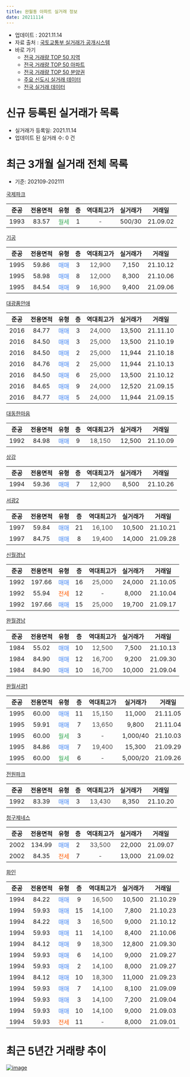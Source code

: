 ```yaml
---
title: 완월동 아파트 실거래 정보
date: 20211114
---
```


* 업데이트 : 2021.11.14
* 자료 출처 : [국토교통부 실거래가 공개시스템](http://rt.molit.go.kr)
* 바로 가기
    * [전국 거래량 TOP 50 지역](https://apt-info.github.io/apt-trade-info/tr)
    * [전국 거래량 TOP 50 아파트](https://apt-info.github.io/apt-trade-info/ta)
    * [전국 거래량 TOP 50 분양권](https://apt-info.github.io/apt-trade-info/tb)
    * [주요 신도시 실거래 데이터](https://apt-info.github.io/apt-trade-info/newtown)
    * [전국 실거래 데이터](https://apt-info.github.io/apt-trade-info/all)



<script async src="https://pagead2.googlesyndication.com/pagead/js/adsbygoogle.js"></script>
<!-- 기본광고 -->
<ins class="adsbygoogle"
     style="display:block"
     data-ad-client="ca-pub-1142216861245946"
     data-ad-slot="4805727019"
     data-ad-format="auto"
     data-full-width-responsive="true"></ins>
<script>
     (adsbygoogle = window.adsbygoogle || []).push({});
</script>


# 신규 등록된 실거래가 목록

* 실거래가 등록일: 2021.11.14
* 업데이트 된 실거래 수: 0 건




<script async src="https://pagead2.googlesyndication.com/pagead/js/adsbygoogle.js"></script>
<!-- 기본광고 -->
<ins class="adsbygoogle"
     style="display:block"
     data-ad-client="ca-pub-1142216861245946"
     data-ad-slot="4805727019"
     data-ad-format="auto"
     data-full-width-responsive="true"></ins>
<script>
     (adsbygoogle = window.adsbygoogle || []).push({});
</script>


# 최근 3개월 실거래 전체 목록
* 기준: 202109-202111


[국제파크](https://search.naver.com/search.naver?query=%EA%B5%AD%EC%A0%9C%ED%8C%8C%ED%81%AC)

|준공|전용면적|유형|층|역대최고가|실거래가|거래일|
|:---:|:---:|:---:|:---:|:---:|:---:|:---:|
|1993|83.57|<span style="color:#34A853">월세</span>|1|<span style="color:#444444">-</span>|500/30|21.09.02|

[기공](https://search.naver.com/search.naver?query=%EA%B8%B0%EA%B3%B5)

|준공|전용면적|유형|층|역대최고가|실거래가|거래일|
|:---:|:---:|:---:|:---:|:---:|:---:|:---:|
|1995|59.86|<span style="color:#4285F3">매매</span>|3|<span style="color:#444444">12,900</span>|7,150|21.10.12|
|1995|58.98|<span style="color:#4285F3">매매</span>|8|<span style="color:#444444">12,000</span>|8,300|21.10.06|
|1995|84.54|<span style="color:#4285F3">매매</span>|9|<span style="color:#444444">16,900</span>|9,400|21.09.06|

[대광품안애](https://search.naver.com/search.naver?query=%EB%8C%80%EA%B4%91%ED%92%88%EC%95%88%EC%95%A0)

|준공|전용면적|유형|층|역대최고가|실거래가|거래일|
|:---:|:---:|:---:|:---:|:---:|:---:|:---:|
|2016|84.77|<span style="color:#4285F3">매매</span>|3|<span style="color:#444444">24,000</span>|13,500|21.11.10|
|2016|84.50|<span style="color:#4285F3">매매</span>|3|<span style="color:#444444">25,000</span>|13,500|21.10.19|
|2016|84.50|<span style="color:#4285F3">매매</span>|2|<span style="color:#444444">25,000</span>|11,944|21.10.18|
|2016|84.76|<span style="color:#4285F3">매매</span>|2|<span style="color:#444444">25,000</span>|11,944|21.10.13|
|2016|84.50|<span style="color:#4285F3">매매</span>|6|<span style="color:#444444">25,000</span>|13,500|21.10.12|
|2016|84.65|<span style="color:#4285F3">매매</span>|9|<span style="color:#444444">24,000</span>|12,520|21.09.15|
|2016|84.77|<span style="color:#4285F3">매매</span>|5|<span style="color:#444444">24,000</span>|11,944|21.09.15|

[대동한마음](https://search.naver.com/search.naver?query=%EB%8C%80%EB%8F%99%ED%95%9C%EB%A7%88%EC%9D%8C)

|준공|전용면적|유형|층|역대최고가|실거래가|거래일|
|:---:|:---:|:---:|:---:|:---:|:---:|:---:|
|1992|84.98|<span style="color:#4285F3">매매</span>|9|<span style="color:#444444">18,150</span>|12,500|21.10.09|

[상강](https://search.naver.com/search.naver?query=%EC%83%81%EA%B0%95)

|준공|전용면적|유형|층|역대최고가|실거래가|거래일|
|:---:|:---:|:---:|:---:|:---:|:---:|:---:|
|1994|59.36|<span style="color:#4285F3">매매</span>|7|<span style="color:#444444">12,900</span>|8,500|21.10.26|

[서광2](https://search.naver.com/search.naver?query=%EC%84%9C%EA%B4%912)

|준공|전용면적|유형|층|역대최고가|실거래가|거래일|
|:---:|:---:|:---:|:---:|:---:|:---:|:---:|
|1997|59.84|<span style="color:#4285F3">매매</span>|21|<span style="color:#444444">16,100</span>|10,500|21.10.21|
|1997|84.75|<span style="color:#4285F3">매매</span>|8|<span style="color:#444444">19,400</span>|14,000|21.09.28|

[신월경남](https://search.naver.com/search.naver?query=%EC%8B%A0%EC%9B%94%EA%B2%BD%EB%82%A8)

|준공|전용면적|유형|층|역대최고가|실거래가|거래일|
|:---:|:---:|:---:|:---:|:---:|:---:|:---:|
|1992|197.66|<span style="color:#4285F3">매매</span>|16|<span style="color:#444444">25,000</span>|24,000|21.10.05|
|1992|55.94|<span style="color:#FF5A00">전세</span>|12|<span style="color:#444444">-</span>|8,000|21.10.04|
|1992|197.66|<span style="color:#4285F3">매매</span>|15|<span style="color:#444444">25,000</span>|19,700|21.09.17|

[완월경남](https://search.naver.com/search.naver?query=%EC%99%84%EC%9B%94%EA%B2%BD%EB%82%A8)

|준공|전용면적|유형|층|역대최고가|실거래가|거래일|
|:---:|:---:|:---:|:---:|:---:|:---:|:---:|
|1984|55.02|<span style="color:#4285F3">매매</span>|10|<span style="color:#444444">12,500</span>|7,500|21.10.13|
|1984|84.90|<span style="color:#4285F3">매매</span>|12|<span style="color:#444444">16,700</span>|9,200|21.09.30|
|1984|84.90|<span style="color:#4285F3">매매</span>|10|<span style="color:#444444">16,700</span>|10,000|21.09.04|

[완월서광1](https://search.naver.com/search.naver?query=%EC%99%84%EC%9B%94%EC%84%9C%EA%B4%911)

|준공|전용면적|유형|층|역대최고가|실거래가|거래일|
|:---:|:---:|:---:|:---:|:---:|:---:|:---:|
|1995|60.00|<span style="color:#4285F3">매매</span>|11|<span style="color:#444444">15,150</span>|11,000|21.11.05|
|1995|59.91|<span style="color:#4285F3">매매</span>|7|<span style="color:#444444">13,650</span>|9,800|21.11.04|
|1995|60.00|<span style="color:#34A853">월세</span>|3|<span style="color:#444444">-</span>|1,000/40|21.10.03|
|1995|84.86|<span style="color:#4285F3">매매</span>|7|<span style="color:#444444">19,400</span>|15,300|21.09.29|
|1995|60.00|<span style="color:#34A853">월세</span>|6|<span style="color:#444444">-</span>|5,000/20|21.09.26|

[전원파크](https://search.naver.com/search.naver?query=%EC%A0%84%EC%9B%90%ED%8C%8C%ED%81%AC)

|준공|전용면적|유형|층|역대최고가|실거래가|거래일|
|:---:|:---:|:---:|:---:|:---:|:---:|:---:|
|1992|83.39|<span style="color:#4285F3">매매</span>|3|<span style="color:#444444">13,430</span>|8,350|21.10.20|

[청구제네스](https://search.naver.com/search.naver?query=%EC%B2%AD%EA%B5%AC%EC%A0%9C%EB%84%A4%EC%8A%A4)

|준공|전용면적|유형|층|역대최고가|실거래가|거래일|
|:---:|:---:|:---:|:---:|:---:|:---:|:---:|
|2002|134.99|<span style="color:#4285F3">매매</span>|2|<span style="color:#444444">33,500</span>|22,000|21.09.07|
|2002|84.35|<span style="color:#FF5A00">전세</span>|7|<span style="color:#444444">-</span>|13,000|21.09.02|

[화인](https://search.naver.com/search.naver?query=%ED%99%94%EC%9D%B8)

|준공|전용면적|유형|층|역대최고가|실거래가|거래일|
|:---:|:---:|:---:|:---:|:---:|:---:|:---:|
|1994|84.22|<span style="color:#4285F3">매매</span>|9|<span style="color:#444444">16,500</span>|10,500|21.10.29|
|1994|59.93|<span style="color:#4285F3">매매</span>|15|<span style="color:#444444">14,100</span>|7,800|21.10.23|
|1994|84.22|<span style="color:#4285F3">매매</span>|3|<span style="color:#444444">16,500</span>|9,000|21.10.12|
|1994|59.93|<span style="color:#4285F3">매매</span>|11|<span style="color:#444444">14,100</span>|8,400|21.10.06|
|1994|84.12|<span style="color:#4285F3">매매</span>|9|<span style="color:#444444">18,300</span>|12,800|21.09.30|
|1994|59.93|<span style="color:#4285F3">매매</span>|6|<span style="color:#444444">14,100</span>|9,000|21.09.27|
|1994|59.93|<span style="color:#4285F3">매매</span>|2|<span style="color:#444444">14,100</span>|8,000|21.09.27|
|1994|84.12|<span style="color:#4285F3">매매</span>|10|<span style="color:#444444">18,300</span>|11,000|21.09.23|
|1994|59.93|<span style="color:#4285F3">매매</span>|7|<span style="color:#444444">14,100</span>|8,100|21.09.09|
|1994|59.93|<span style="color:#4285F3">매매</span>|3|<span style="color:#444444">14,100</span>|7,200|21.09.04|
|1994|59.93|<span style="color:#4285F3">매매</span>|10|<span style="color:#444444">14,100</span>|9,000|21.09.03|
|1994|59.93|<span style="color:#FF5A00">전세</span>|11|<span style="color:#444444">-</span>|8,000|21.09.01|



<script async src="https://pagead2.googlesyndication.com/pagead/js/adsbygoogle.js"></script>
<!-- 기본광고 -->
<ins class="adsbygoogle"
     style="display:block"
     data-ad-client="ca-pub-1142216861245946"
     data-ad-slot="4805727019"
     data-ad-format="auto"
     data-full-width-responsive="true"></ins>
<script>
     (adsbygoogle = window.adsbygoogle || []).push({});
</script>


# 최근 5년간 거래량 추이


<div style="width:100%;">
    <canvas id="deal_progress" height="200"></canvas>
</div>

<script>
new Chart(document.getElementById("deal_progress"), {
    type: 'line',
    data: {
        labels: ['16.01','16.02','16.03','16.04','16.05','16.06','16.07','16.08','16.09','16.10','16.11','16.12','17.01','17.02','17.03','17.04','17.05','17.06','17.07','17.08','17.09','17.10','17.11','17.12','18.01','18.02','18.03','18.04','18.05','18.06','18.07','18.08','18.09','18.10','18.11','18.12','19.01','19.02','19.03','19.04','19.05','19.06','19.07','19.08','19.09','19.10','19.11','19.12','20.01','20.02','20.03','20.04','20.05','20.06','20.07','20.08','20.09','20.10','20.11','20.12','21.01','21.02','21.03','21.04','21.05','21.06','21.07','21.08','21.09','21.10','21.11'],
        datasets: [{
            label: '매매/분양권',
            data: [3,6,7,2,4,4,7,5,1,5,3,2,1,6,5,4,3,2,7,5,1,3,7,1,3,4,4,4,2,3,1,1,3,10,4,0,3,1,3,6,3,2,5,0,5,8,9,7,9,7,3,2,3,2,7,2,7,7,5,14,19,14,13,11,10,18,19,14,16,16,3],
            borderColor: "rgba(66, 133, 243, 1)",
            backgroundColor: "rgba(66, 133, 243, 0.05)",
            borderWidth: 1,
            pointRadius: 0,
            fill: false,
            lineTension: 0
        },{
            label: '전/월세',
            data: [2,1,3,1,0,2,1,2,1,2,3,2,5,3,1,4,2,1,3,4,6,0,0,0,2,2,3,2,2,2,3,3,3,1,1,3,2,3,2,2,4,5,2,2,1,1,1,0,2,2,3,1,3,2,2,1,1,2,1,4,2,2,2,2,1,2,2,6,4,2,0],
            borderColor: "rgba(255, 90, 0, 1)",
            backgroundColor: "rgba(255, 90, 0, 0.05)",
            borderWidth: 1,
            pointRadius: 0,
            fill: false,
            lineTension: 0
        },{
            label: '합계',
            data: [5,7,10,3,4,6,8,7,2,7,6,4,6,9,6,8,5,3,10,9,7,3,7,1,5,6,7,6,4,5,4,4,6,11,5,3,5,4,5,8,7,7,7,2,6,9,10,7,11,9,6,3,6,4,9,3,8,9,6,18,21,16,15,13,11,20,21,20,20,18,3],
            borderColor: "rgba(0, 0, 0, 1)",
            backgroundColor: "rgba(0, 0, 0, 0.03)",
            borderWidth: 0.1,
            pointRadius: 0,
            fill: true,
            lineTension: 0
        }
        ]
    },
    options: {
        responsive: true,
        title: {
            display: false
        },
        tooltips: {
            mode: 'index',
            intersect: false
        },
        hover: {
            mode: 'nearest',
            intersect: true
        },
        scales: {
            xAxes: [{
                display: true,
                scaleLabel: {
                    display: true,
                    labelString: '년/월'
                }
            }],
            yAxes: [{
                display: true,
                ticks: {
                    suggestedMin: 0,
                },
                scaleLabel: {
                    display: true,
                    labelString: '실거래 수'
                }
            }]
        }
    }
});

</script>


[![image](https://apt-info.github.io/images/2020-01-03-apt-trade-info/1024x500.png)](https://play.google.com/store/apps/details?id=com.aptinfo.apttradeinfo)

